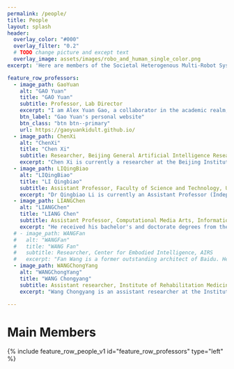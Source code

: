 ```yaml
---
permalink: /people/
title: People
layout: splash
header:
  overlay_color: "#000"
  overlay_filter: "0.2"
  # TODO change picture and except text
  overlay_image: assets/images/robo_and_human_single_color.png
excerpt: 'Here are members of the Societal Heterogenous Multi-Robot System Research Group'

feature_row_professors:
  - image_path: GaoYuan
    alt: "GAO Yuan"
    title: "GAO Yuan"
    subtitle: Professor, Lab Director
    excerpt: "I am Alex Yuan Gao, a collaborator in the academic realm, currently engaged with the Chinese University of Hong Kong, Shenzhen, and the Shenzhen Institute of Artificial Intelligence and Robotics for Society (AIRS). My endeavors are nestled in the intersection of multi-robot systems and the vibrant field of Artificial Intelligence. My focus is on the art of technology, particularly in the realms of robot learning and agentized large language models, to orchestrate a harmonious symphony of robot collaboration within the ever-shifting landscapes of dynamic environments. "
    btn_label: "Gao Yuan's personal website"
    btn_class: "btn btn--primary"
    url: https://gaoyuankidult.github.io/
  - image_path: ChenXi
    alt: "ChenXi"
    title: "Chen Xi"
    subtitle: Researcher, Beijing General Artificial Intelligence Research Institute
    excerpt: "Chen Xi is currently a researcher at the Beijing Institute of General Artificial Intelligence, a postdoctoral fellow at Tsinghua University, and a PhD graduate from the Robot Perception and Learning (RPL) Laboratory of the Royal Swedish Institute of Technology (KTH).His research interests include data-driven robot control and decision-making methods such as reinforcement learning and imitation learning, as well as transfer and adaptation of few-shot policies. He has participated in several international cooperation projects as a core member of CENTAURO, the Horizon2020 search and rescue robot project of the European Union. She has published more than ten papers in well-known robotics journals and conferences such as NeurIPS, T-RO, RA-L, ICRA, and IROS."
  - image_path: LIQingBiao
    alt: "LIQingBiao"
    title: "LI Qingbiao"
    subtitle: Assistant Professor, Faculty of Science and Technology, University of Macau
    excerpt: "Dr Qingbiao Li is currently an Assistant Professor (Independent PI) in the Department of Computer Science, University of Macau. Previously, he conducted postdoctoral research at the Oxford Robotics Institute, University of Oxford, UK. Related results have been published in leading international journals and conferences such as RA-L, IJCARS, ICRA and ICLR. He has also served as a member of AAMAS2023-Blue sky Track, AAAI 2022 Committee and as a reviewer for IJRR, T-RO, AURO, RAL, ICRA, and IROS. His representative work has won the Publication of Year, ICRA 2023 Best Paper at CoPerception Workshop, Department of Computer Science, University of Cambridge"
  - image_path: LIANGChen
    alt: "LIANGChen"
    title: "LIANG Chen"
    subtitle: Assistant Professor, Computational Media Arts, Information Hub, Hong Kong University of Science and Technology (Guangzhou)
    excerpt: "He received his bachelor's and doctorate degrees from the Department of Computer Science, Tsinghua University in 2019 and 2024, under the supervision of Professor Shi Yuanchun. His research interests include human-computer interaction and pervasive computing, including pervasive perception +X, and immersive experience innovation in Mixed Reality. He has published more than 20 papers in the international top conferences/journals of human-computer interaction, pervasive computing and artificial intelligence CHI, UIST, Ubicomp, ICML, ECCV, AAAI, and has been granted 5 invention patents. He has twice won the ACM CHI Best Paper nomination Award (2023, 2024). He is responsible for the research and development of AR interaction technology and ring device, which has reached the international leading level in the accuracy, resolution and interaction efficiency of key gesture recognition."
  # - image_path: WANGFan
  #   alt: "WANGFan"
  #   title: "WANG Fan"
  #   subtitle: Researcher, Center for Embodied Intelligence, AIRS
  #   excerpt: "Fan Wang is a former outstanding architect of Baidu. He holds a master's degree from CU-Boulder and a bachelor's degree from University of Science and Technology of China. Fan Wang's main research areas and interests include end-to-end robotics models, large models of natural language, and AI for Science. Fan Wang has published more than 30 conference and journal papers. He has published a large number of cutting-edge papers in the fields of generative large language model, biomolecular representation large model, Human-In-The-Loop reinforcement learning, meta-learning and other fields, and has won the Special Prize of Wu Wenjun Artificial Intelligence Science and Technology Progress Award."
  - image_path: WANGChongYang
    alt: "WANGChongYang"
    title: "WANG Chongyang"
    subtitle: Assistant researcher, Institute of Rehabilitation Medicine, West China Hospital, Sichuan University
    excerpt: "Wang Chongyang is an assistant researcher at the Institute of Rehabilitation Medicine, West China Hospital, Sichuan University. He is a Shui Mu Scholar Postdoctoral fellow at the Key Laboratory of Pervasive Computing, Ministry of Education, Tsinghua University, and his co-advisor is Associate Professor Chun Yu. His current research interests include intelligent healthcare with natural perception and interaction of human motion as the core, and interactive embodied intelligence based on mobile multimodal robots. He has published several papers at international conferences on Human-computer Interaction, Pervasive Computing and Artificial Intelligence (CHI, Ubicomp, AAAI, IJCAI), and international academic journals IEEE T-Ro, NeuroImage, ACM Health, etc. He was selected as the introduction project of the National Post-doctoral Overseas Exchange Program, the Best paper reviewer of CCF TPCI 2023, and presided over national and provincial projects."

---
```


# Main Members
{% include feature_row_people_v1 id="feature_row_professors" type="left" %}

<!-- # Postdocs
{% include feature_row_people id="feature_row_postdocs" type="left" %} -->

<!-- # PhD Students
{% include feature_row_people id="feature_row_phds" %} -->
